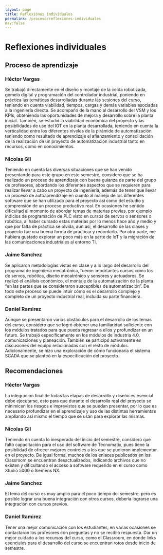 ```yaml
---
layout: page
title: Reflexiónes individuales
permalink: /proceso/reflexiones-individuales
nav:false
---
```


# Reflexiones individuales

## Proceso de aprendizaje 

### Héctor Vargas
Se trabajó directamente en el diseño y montaje de la celda robotizada, gemelo digital y programación del controlador industrial, poniendo en práctica las temáticas desarrolladas durante las sesiones del curso, teniendo en cuenta viabilidad, tiempos, cargas y demás variables asociadas a la ingeniería directa. Se acompañó de la mano al desarrollo del VSM y los KPIs, obteniendo las oportunidades de mejora y desarrollo sobre la planta inicial. También, se estudió la viabilidad económica del proyecto y las posibilidades de uso del IOT en la planta desarrollada, teniendo en cuenta la verticalidad entre los diferentes niveles de la pirámide de automatización teniendo como resultado de aprendizaje el afianzamiento y consolidación de la realización de un proyecto de automatización industrial tanto en recursos, como en conocimientos.

### Nicolas Gil
Teniendo en cuenta las diversas situaciones que se han venido presentando para este grupo en este semestre, considero que se ha realizado un proceso de aprendizaje con buena guianza de parte del grupo de profesores, abordando los diferentes aspectos que se requieren para realizar llevar a cabo un proyecto de ingeniería, además de tener que llevar un proceso de autoaprendizaje en cuanto al manejo de los diferentes software que se han utilizado para el proyecto así como del estudio y comprensión de un proceso productivo real. En ocasiones he sentido dificultad al momento de abordar temas de materias previas, por ejemplo indicios de programación de PLC visto en cursos de servos o sensores o robótica, al haber cursado estas materias por lo menos hace año y medio y que por falta de práctica se olvida, aun así, el desarrollo de las clases y proyecto fue una buena forma de practicar y recordarlo. Por otra parte, me hubiera gustado explorar un poco más en la parte de IoT y la migración de las comunicaciones industriales al entorno TI.

### Jaime Sanchez
Se aplicaron metodologías vistas en clase y a lo largo del desarrollo del programa de ingeniería mecatrónica, fueron importantes cursos como los de servos, robótica, diseño mecatrónico y sensores y actuadores.
Se realizó el análisis económico, el montaje de la automatización de la planta “en las partes que se consideraron susceptibles de automatización”. De todo este proceso se puede intuir cómo es el desarrollo complejo y completo de un proyecto industrial real, incluida su parte financiera.

### Daniel Ramirez
Aunque se presentaron varios obstáculos para el desarrollo de los temas del curso, considero que se logró obtener una familiaridad suficiente con los módulos tratados para que pueda regresar a ellos y profundizar en un futuro. Se trabajó específicamente en los módulos de industria 4.0, comunicaciones y planeación. También se participó activamente en discusiones del equipo relacionadas con el resto de módulos. Adicionalmente, se hizo una exploración de cómo funcionaría el sistema SCADA que se planteó en la especificación del proyecto.

## Recomendaciones

### Héctor Vargas 
La integración final de todas las etapas de desarrollo y diseño es esencial debe ejecutarse, esto para que durante el desarrollo real del proyecto se minimicen los riesgos e imprevistos que se puedan presentar, por lo que es necesario profundizar en el aprendizaje y uso de las distintas herramientas ampliando así mismo el tiempo que se usan para explorar las mismas.

### Nicolas Gil
Teniendo en cuenta lo inesperado del inicio del semestre, considero que faltó capacitación para el uso del software de Tecnomatix, pues tiene la posibilidad de ofrecer mejores controles a los que se pudieron implementar en el proyecto. De igual forma, muchos de los enlaces publicados en los Classroom se encuentran desactualizados, indicando archivos que no existen y dificultando el acceso a software requerido en el curso como Studio 5000 o Siemens NX.

### Jaime Sanchez
El tema del curso es muy amplio para el poco tiempo del semestre, pero es posible lograr una buena integración con otros cursos, debería lograrse una integración con cursos previos.

### Daniel Ramirez
Tener una mejor comunicación con los estudiantes, en varias ocasiones se contactaron los profesores con preguntas y no se recibió respuesta. Dar un mejor cuidado a los recursos del curso, como el Classroom, en donde links esenciales para el desarrollo del curso se encuentran rotos desde inicio de semestre.
